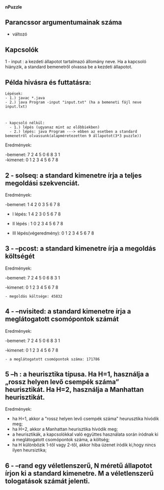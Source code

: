 #### nPuzzle


## Parancssor argumentumainak száma
  - változó
  
## Kapcsolók
   1 -  input <FILE>: a kezdeti állapotot tartalmazó állomány neve. Ha a kapcsoló hiányzik, a standard bemenetről olvassa be a kezdeti állapotot.

## Példa hivásra és futtatásra: 
    Lépések:
    - 1.) javac *.java
    - 2.) java Program -input "input.txt" (ha a bemeneti fájl neve input.txt)  
    
   # 
    - kapcsoló nélkül: 
      - 1.) lépés (ugyanaz mint az előbbiekben)
      - 2.) lépés: java Program ---> ebben az esetben a standard bemenetről olvassunk(alapméretezetten 9 állapotot(3*3 puzzle))

   Eredmények:
    
   -bemenet:  7  2  4   5  0  6    8  3  1      
   -kimenet:  0  1  2   3  4  5    6  7  8
    
 ##  2 - solseq: a standard kimenetre írja a teljes megoldási szekvenciát.
   
   Eredmények:
   
   -bemenet:    1  4  2   0  3  5   6  7  8
               
   - I lépés:   1  4  2   3  0  5   6  7  8
                
   - II lépés :  1  0  2    3  4  5   6  7  8                                
   
   - III lépés(végeredmény): 0  1  2    3  4  5   6  7  8

  ## 3 - –pcost: a standard kimenetre írja a megoldás költségét 
   
   Eredmények:
   
   -bemenet: 7  2  4    5  0  6   8  3  1   
             
   -kimenet: 0  1  2    3  4  5    6  7  8
             
    - megoldás költsége: 45832
    
    
  ## 4 - –nvisited: a standard kimenetre írja a meglátogatott csomópontok számát
  
  Eredmények:
   
   -bemenet: 7  2  4     5  0  6     8  3  1   
             
   -kimenet: 0  1  2     3  4  5     6  7  8
             
    - a meglátogatott csomópontok száma: 171786
    

 ## 5 –h <H>: a heurisztika típusa. Ha H=1, használja a „rossz helyen levő csempék száma” heurisztikát. Ha H=2, használja a Manhattan heurisztikát.
  
  Eredmények:
   - ha H=1, akkor a "rossz helyen levő csempék száma" heurusztika hívódik meg;
   - ha H=2, akkor a Manhattan heurisztika hívódik meg;
   - a heurisztikák, a kapcsolókkal való együttes használata során íródnak ki a meglátogatott csomópontok száma, a költség;
   - ha H különbőzik 1-től vagy 2-től, akkor hiba üzenet íródik ki,hogy nincs ilyen heursiztika;
  
## 6 - –rand <N> <M> egy véletlenszerű, N méretű állapotot írjon ki a standard kimenetre. M a véletlenszerű tologatások számát jelenti.
